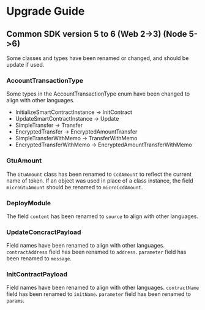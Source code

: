 # Upgrade Guide

## Common SDK version 5 to 6 (Web 2->3) (Node 5->6) 
Some classes and types have been renamed or changed, and should be update if used.

### AccountTransactionType
Some types in the AccountTransactionType enum have been changed to align with other languages.

- InitializeSmartContractInstance -> InitContract
- UpdateSmartContractInstance -> Update
- SimpleTransfer -> Transfer
- EncryptedTransfer -> EncryptedAmountTransfer
- SimpleTransferWithMemo -> TransferWithMemo
- EncryptedTransferWithMemo -> EncryptedAmountTransferWithMemo

### GtuAmount
The `GtuAmount` class has been renamed to `CcdAmount` to reflect the current name of token.
If an object was used in place of a class instance, the field `microGtuAmount` should be renamed to `microCcdAmount`.

### DeployModule
The field `content` has been renamed to `source` to align with other languages.

### UpdateConcractPayload
Field names have been renamed to align with other languages.
`contractAddress` field has been renamed to `address`.
`parameter` field has been renamed to `message`.

### InitContractPayload
Field names have been renamed to align with other languages.
`contractName` field has been renamed to `initName`.
`parameter` field has been renamed to `params`.
